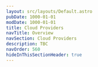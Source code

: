 ```yaml
---
layout: src/layouts/Default.astro
pubDate: 1000-01-01
modDate: 1000-01-01
title: Cloud Providers
navTitle: Overview
navSection: Cloud Providers
description: TBC
navOrder: 560
hideInThisSectionHeader: true
---
```


